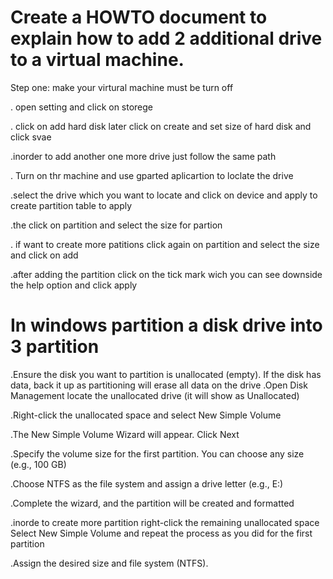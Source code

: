 # Create a HOWTO document to explain how to add 2 additional drive to a virtual machine.

Step one: make your virtural machine must be turn off

. open setting and click on storege

. click on add hard disk later click on create and set size of hard disk and click svae 

.inorder to add another one more drive just follow the same path

. Turn on thr machine and use gparted aplicartion to  loclate the drive

.select the drive which you want to locate and click on device and apply to create partition table to apply

.the click on partition and select the size for partion 

. if want to create more patitions click again on partition and select the size and click on add

.after adding the partition click on the tick mark wich you can see downside the help  option and click apply 

# In windows partition a disk drive into 3 partition

.Ensure the disk you want to partition is unallocated (empty). If the disk has data, back it up as partitioning will erase all data on the drive
.Open Disk Management locate the unallocated drive (it will show as Unallocated)

.Right-click the unallocated space and select New Simple Volume

.The New Simple Volume Wizard will appear. Click Next

.Specify the volume size for the first partition. You can choose any size (e.g., 100 GB)

.Choose NTFS as the file system and assign a drive letter (e.g., E:)

.Complete the wizard, and the partition will be created and formatted

.inorde to create more partition right-click the remaining unallocated space Select New Simple Volume and repeat the process as you did for the first partition

.Assign the desired size and file system (NTFS).
